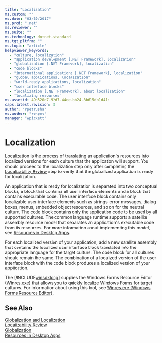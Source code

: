 ```yaml
---
title: "Localization"
ms.custom: ""
ms.date: "03/30/2017"
ms.prod: ".net"
ms.reviewer: ""
ms.suite: ""
ms.technology: dotnet-standard
ms.tgt_pltfrm: ""
ms.topic: "article"
helpviewer_keywords: 
  - "culture, localization"
  - "application development [.NET Framework], localization"
  - "globalization [.NET Framework], localization"
  - "code blocks"
  - "international applications [.NET Framework], localization"
  - "global applications, localization"
  - "world-ready applications, localization"
  - "user interface blocks"
  - "localization [.NET Framework], about localization"
  - "localizing resources"
ms.assetid: 49d520d7-92d7-44ee-bb24-8b615db1d41b
caps.latest.revision: 8
author: "rpetrusha"
ms.author: "ronpet"
manager: "wpickett"
---
```

# Localization
Localization is the process of translating an application's resources into localized versions for each culture that the application will support. You should proceed to the localization step only after completing the [Localizability Review](../../../docs/standard/globalization-localization/localizability-review.md) step to verify that the globalized application is ready for localization.  
  
 An application that is ready for localization is separated into two conceptual blocks, a block that contains all user interface elements and a block that contains executable code. The user interface block contains only localizable user-interface elements such as strings, error messages, dialog boxes, menus, embedded object resources, and so on for the neutral culture. The code block contains only the application code to be used by all supported cultures. The common language runtime supports a satellite assembly resource model that separates an application's executable code from its resources. For more information about implementing this model, see [Resources in Desktop Apps](../../../docs/framework/resources/index.md).  
  
 For each localized version of your application, add a new satellite assembly that contains the localized user interface block translated into the appropriate language for the target culture. The code block for all cultures should remain the same. The combination of a localized version of the user interface block with the code block produces a localized version of your application.  
  
 The [!INCLUDE[winsdklong](../../../includes/winsdklong-md.md)] supplies the Windows Forms Resource Editor (Winres.exe) that allows you to quickly localize Windows Forms for target cultures. For information about using this tool, see [Winres.exe (Windows Forms Resource Editor)](../../../docs/framework/tools/winres-exe-windows-forms-resource-editor.md).  
  
## See Also  
 [Globalization and Localization](../../../docs/standard/globalization-localization/index.md)   
 [Localizability Review](../../../docs/standard/globalization-localization/localizability-review.md)   
 [Globalization](../../../docs/standard/globalization-localization/globalization.md)   
 [Resources in Desktop Apps](../../../docs/framework/resources/index.md)
